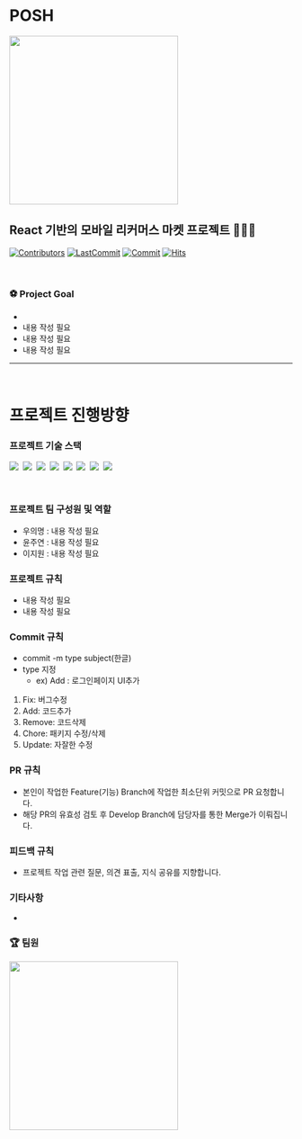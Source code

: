 # POSH 
<img src="https://www.notion.so/image/https%3A%2F%2Fs3-us-west-2.amazonaws.com%2Fsecure.notion-static.com%2F7d66ebcf-9a1d-4498-a425-85cb4cc4f79c%2FGroup_3.svg?table=block&id=1b86f2ca-6341-4ac3-b604-40e77f347ea9&spaceId=904e7e31-d462-4174-b82a-8639b329f672&userId=e071d0ba-423f-4711-80b4-de53a796a7c0&cache=v2" width="300" height="300">

React 기반의 모바일 리커머스 마켓 프로젝트 👩🏻‍💻
---

[![Contributors](https://img.shields.io/github/contributors-anon/Project-POSH/POSH)](https://github.com/Project-POSH/POSH)
[![LastCommit](https://img.shields.io/github/last-commit/Project-POSH/POSH)](https://github.com/Project-POSH/POSH)
[![Commit](https://img.shields.io/github/commit-activity/w/Project-POSH/POSH)](https://github.com/Project-POSH/POSH)
[![Hits](https://hits.seeyoufarm.com/api/count/incr/badge.svg?url=https%3A%2F%2Fgithub.com%2FTeamPOSH/POSH&count_bg=%23FF8500&title_bg=%23555555&icon=&icon_color=%23E7E7E7&title=hits&edge_flat=false)](https://github.com/Project-POSH/POSH)

<br/>


### ⚽️ Project Goal

- 
- 내용 작성 필요
- 내용 작성 필요
- 내용 작성 필요

---

<br/>

# 프로젝트 진행방향

### 프로젝트 기술 스택 
<p align="left">
  <img src="https://img.shields.io/badge/HTML-E34F26?style=flat-square&logo=HTML5&logoColor=white"/></a>&nbsp  
  <img src="https://img.shields.io/badge/CSS-1572B6?style=flat-square&logo=css3&logoColor=white"/></a>&nbsp  
  <img src="https://img.shields.io/badge/Javascript-ffb13b?style=flat-square&logo=javascript&logoColor=white"/></a>&nbsp 
  <img src="https://img.shields.io/badge/Typescript-3178c6?style=flat-square&logo=Typescript&logoColor=white"/></a>&nbsp 
  <img src="https://img.shields.io/badge/React-61dafb?style=flat-square&logo=React&logoColor=white"/></a>&nbsp 
  <img src="https://img.shields.io/badge/-next-#8ED500?style=flat-square&logo=Next&logoColor=white"/></a>&nbsp 
  <img src="https://img.shields.io/badge/Firebase-FFCA28?style=flat-square&logo=Firebase&logoColor=black"/></a>&nbsp
  <img src="https://img.shields.io/badge/Git-F05032?style=flat-square&logo=Git&logoColor=white"/></a>&nbsp
</p>
<br />

### 프로젝트 팀 구성원 및 역할

- 우의명 : 내용 작성 필요
- 윤주연 : 내용 작성 필요
- 이지원 : 내용 작성 필요


### 프로젝트 규칙

- 내용 작성 필요
- 내용 작성 필요

### Commit 규칙

- commit -m type subject(한글)
- type 지정 
    - ex) Add : 로그인페이지 UI추가
 1. Fix: 버그수정
 2. Add: 코드추가
 3. Remove: 코드삭제
 4. Chore: 패키지 수정/삭제
 5. Update: 자잘한 수정 

### PR 규칙

- 본인이 작업한 Feature(기능) Branch에 작업한 최소단위 커밋으로 PR 요청합니다.
- 해당 PR의 유효성 검토 후 Develop Branch에 담당자를 통한 Merge가 이뤄집니다.

### 피드백 규칙

- 프로젝트 작업 관련 질문, 의견 표출, 지식 공유를 지향합니다.

### 기타사항
- 

### 🏆 팀원
<img src="https://user-images.githubusercontent.com/93869522/142384957-3699c08f-5fe4-48df-b332-adc7affbec55.jpg" width="300" height="300"> 
